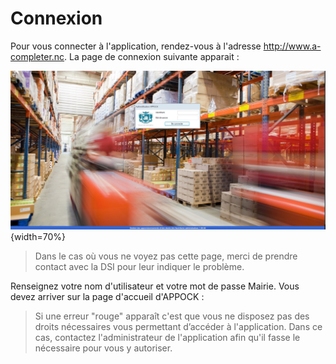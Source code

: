 # Connexion

Pour vous connecter à l'application, rendez-vous à l'adresse http://www.a-completer.nc.
La page de connexion suivante apparait :

![Connexion](images/chap_01/connexion.jpg "Connexion"){width=70%}

> Dans le cas où vous ne voyez pas cette page, merci de prendre contact avec la DSI pour leur indiquer le problème.

Renseignez votre nom d'utilisateur et votre mot de passe Mairie.
Vous devez arriver sur la page d'accueil d'APPOCK :

> Si une erreur "rouge" apparaît c'est que vous ne disposez pas des droits nécessaires vous permettant d’accéder à l'application.
> Dans ce cas, contactez l'administrateur de l'application afin qu'il fasse le nécessaire pour vous y autoriser.

